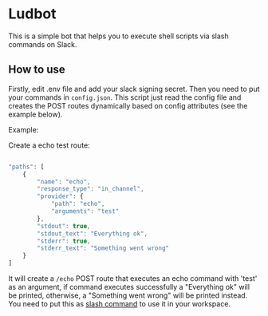 # Ludbot

This is a simple bot that helps you to execute shell scripts via slash commands on Slack.

## How to use

Firstly, edit .env file and add your slack signing secret. Then you need to put your commands in `config.json`. This script just read the config file and creates the POST routes dynamically based on config attributes (see the example below). 

Example:

Create a echo test route:

```javascript

"paths": [
    {
        "name": "echo",
        "response_type": "in_channel",
        "provider": {
            "path": "echo",
            "arguments": "test"
        },
        "stdout": true,
        "stdout_text": "Everything ok",
        "stderr": true,
        "stderr_text": "Something went wrong"
    }
]

```

It will create a ``/echo`` POST route that executes an echo command with 'test' as an argument, if command executes successfully a "Everything ok" will be printed, otherwise, a "Something went wrong" will be printed instead. You need to put this as [slash command](https://api.slack.com/interactivity/slash-commands) to use it in your workspace. 

